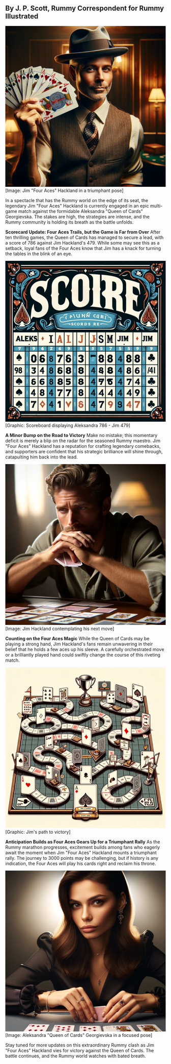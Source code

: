 ## By J. P. Scott, Rummy Correspondent for Rummy Illustrated

![github](https://github.com/aleksgeorgi/CanJimBeatAleksInRummy/blob/main/press/photos/DALLE2024-02-01132953JimFourAcesHackland.png)
[Image: Jim "Four Aces" Hackland in a triumphant pose]

In a spectacle that has the Rummy world on the edge of its seat, the legendary Jim "Four Aces" Hackland is currently engaged in an epic multi-game match against the formidable Aleksandra "Queen of Cards" Georgievska. The stakes are high, the strategies are intense, and the Rummy community is holding its breath as the battle unfolds.

**Scorecard Update: Four Aces Trails, but the Game is Far from Over**
After ten thrilling games, the Queen of Cards has managed to secure a lead, with a score of 786 against Jim Hackland's 479. While some may see this as a setback, loyal fans of the Four Aces know that Jim has a knack for turning the tables in the blink of an eye.

![github](https://github.com/aleksgeorgi/CanJimBeatAleksInRummy/blob/main/press/photos/DALLE2024-02-01140347ScoreBoard.png)
[Graphic: Scoreboard displaying Aleksandra 786 - Jim 479]

**A Minor Bump on the Road to Victory**
Make no mistake; this momentary deficit is merely a blip on the radar for the seasoned Rummy maestro. Jim "Four Aces" Hackland has a reputation for crafting legendary comebacks, and supporters are confident that his strategic brilliance will shine through, catapulting him back into the lead.

![github](https://github.com/aleksgeorgi/CanJimBeatAleksInRummy/blob/main/press/photos/DALLE2024-02-01134046deeplycontemplatingnextmove.png)
[Image: Jim Hackland contemplating his next move]

**Counting on the Four Aces Magic**
While the Queen of Cards may be playing a strong hand, Jim Hackland's fans remain unwavering in their belief that he holds a few aces up his sleeve. A carefully orchestrated move or a brilliantly played hand could swiftly change the course of this riveting match.

![github](https://github.com/aleksgeorgi/CanJimBeatAleksInRummy/blob/main/press/photos/DALLE2024-02-01134206pathtovictory.png)
[Graphic: Jim's path to victory]

**Anticipation Builds as Four Aces Gears Up for a Triumphant Rally**
As the Rummy marathon progresses, excitement builds among fans who eagerly await the moment when Jim "Four Aces" Hackland mounts a triumphant rally. The journey to 3000 points may be challenging, but if history is any indication, the Four Aces will play his cards right and reclaim his throne.

![github](https://github.com/aleksgeorgi/CanJimBeatAleksInRummy/blob/main/press/photos/DALLE2024-02-01134310QueenofCard.png)
[Image: Aleksandra "Queen of Cards" Georgievska in a focused pose]

Stay tuned for more updates on this extraordinary Rummy clash as Jim "Four Aces" Hackland vies for victory against the Queen of Cards. The battle continues, and the Rummy world watches with bated breath.
